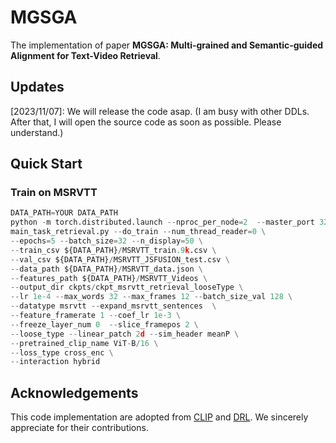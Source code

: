 # MGSGA
The implementation of paper **MGSGA: Multi-grained and Semantic-guided Alignment for Text-Video Retrieval**.


## Updates
[2023/11/07]: We will release the code asap. (I am busy with other DDLs. After that, I will open the source code as soon as possible. Please understand.)


## Quick Start
### Train on MSRVTT
```python  
DATA_PATH=YOUR DATA_PATH
python -m torch.distributed.launch --nproc_per_node=2  --master_port 3256687 \
main_task_retrieval.py --do_train --num_thread_reader=0 \
--epochs=5 --batch_size=32 --n_display=50 \
--train_csv ${DATA_PATH}/MSRVTT_train.9k.csv \
--val_csv ${DATA_PATH}/MSRVTT_JSFUSION_test.csv \
--data_path ${DATA_PATH}/MSRVTT_data.json \
--features_path ${DATA_PATH}/MSRVTT_Videos \
--output_dir ckpts/ckpt_msrvtt_retrieval_looseType \
--lr 1e-4 --max_words 32 --max_frames 12 --batch_size_val 128 \
--datatype msrvtt --expand_msrvtt_sentences  \
--feature_framerate 1 --coef_lr 1e-3 \
--freeze_layer_num 0  --slice_framepos 2 \
--loose_type --linear_patch 2d --sim_header meanP \
--pretrained_clip_name ViT-B/16 \
--loss_type cross_enc \
--interaction hybrid
```
## Acknowledgements
This code implementation are adopted from [CLIP](https://github.com/openai/CLIP "CLIP") and [DRL](https://github.com/foolwood/DRL "DRL"). We sincerely appreciate for their contributions.
